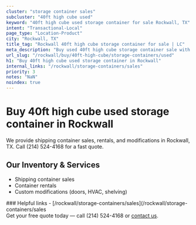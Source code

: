 ```yaml
---
cluster: "storage container sales"
subcluster: "40ft high cube used"
keyword: "40ft high cube used storage container for sale Rockwall, TX"
intent: "Transactional-Local"
page_type: "Location-Product"
city: "Rockwall, TX"
title_tag: "Rockwall 40ft high cube storage container for sale | LC"
meta_description: "Buy used 40ft high cube storage container sale with local delivery in Rockwall, TX. LC Container — local Since 2003. Request a fast quote today."
url_slug: "/rockwall/buy/40ft-high-cube/storage-containers/used"
h1: "Buy 40ft high cube used storage container in Rockwall"
internal_links: "/rockwall/storage-containers/sales"
priority: 3
notes: "NaN"
noindex: true
---
```


# Buy 40ft high cube used storage container in Rockwall

We provide shipping container sales, rentals, and modifications in Rockwall, TX. Call (214) 524-4168 for a fast quote.

## Our Inventory & Services
- Shipping container sales
- Container rentals
- Custom modifications (doors, HVAC, shelving)

<div data-section="internal-links">
### Helpful links
- [/rockwall/storage-containers/sales](/rockwall/storage-containers/sales
</div>

<div data-section="cta">
Get your free quote today — call (214) 524-4168 or <a href="/contact">contact us</a>.
</div>

<script type="application/ld+json">{"@context":"https://schema.org","@type":"FAQPage","mainEntity":[{"@type":"Question","name":"How much does delivery cost in Rockwall, TX?","acceptedAnswer":{"@type":"Answer","text":"Delivery costs vary by distance and container size. Most deliveries in Rockwall, TX range from $150-$300. Call (214) 524-4168 for an exact quote based on your specific location."}},{"@type":"Question","name":"Do you offer financing or payment plans?","acceptedAnswer":{"@type":"Answer","text":"We accept major credit cards, checks, and can discuss commercial terms for bulk purchases. Call (214) 524-4168 to discuss options."}},{"@type":"Question","name":"Can you customize containers in Rockwall, TX?","acceptedAnswer":{"@type":"Answer","text":"Yes — we perform modifications like doors, HVAC, insulation, and shelving. Request a custom quote at (214) 524-4168 or via our contact form."}}]}</script>
